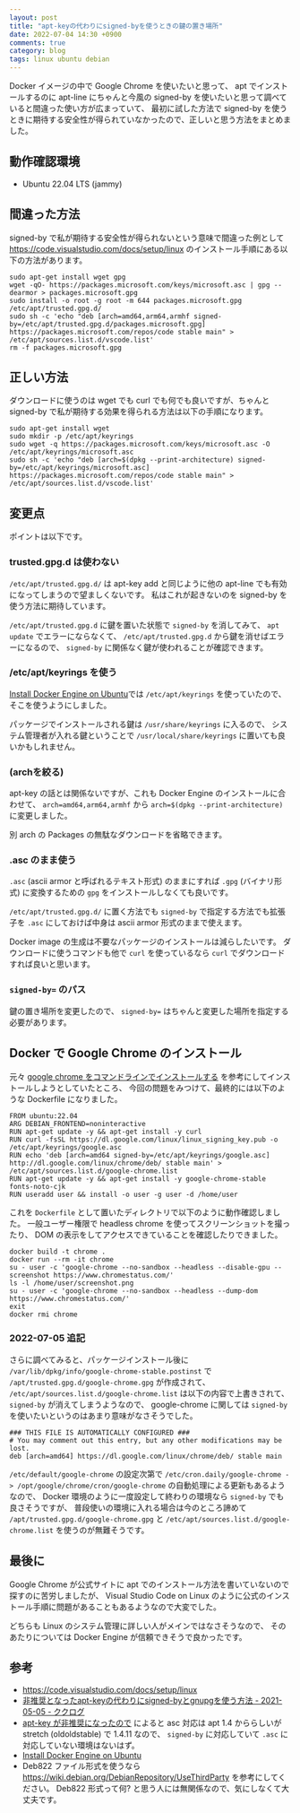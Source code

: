 ```yaml
---
layout: post
title: "apt-keyの代わりにsigned-byを使うときの鍵の置き場所"
date: 2022-07-04 14:30 +0900
comments: true
category: blog
tags: linux ubuntu debian
---
```

Docker イメージの中で Google Chrome を使いたいと思って、 apt でインストールするのに apt-line にちゃんと今風の signed-by を使いたいと思って調べていると間違った使い方が広まっていて、
最初に試した方法で signed-by を使うときに期待する安全性が得られていなかったので、正しいと思う方法をまとめました。

<!--more-->

## 動作確認環境

- Ubuntu 22.04 LTS (jammy)

## 間違った方法

signed-by で私が期待する安全性が得られないという意味で間違った例として <https://code.visualstudio.com/docs/setup/linux> のインストール手順にある以下の方法があります。

```
sudo apt-get install wget gpg
wget -qO- https://packages.microsoft.com/keys/microsoft.asc | gpg --dearmor > packages.microsoft.gpg
sudo install -o root -g root -m 644 packages.microsoft.gpg /etc/apt/trusted.gpg.d/
sudo sh -c 'echo "deb [arch=amd64,arm64,armhf signed-by=/etc/apt/trusted.gpg.d/packages.microsoft.gpg] https://packages.microsoft.com/repos/code stable main" > /etc/apt/sources.list.d/vscode.list'
rm -f packages.microsoft.gpg
```

## 正しい方法

ダウンロードに使うのは wget でも curl でも何でも良いですが、ちゃんと signed-by で私が期待する効果を得られる方法は以下の手順になります。

```
sudo apt-get install wget
sudo mkdir -p /etc/apt/keyrings
sudo wget -q https://packages.microsoft.com/keys/microsoft.asc -O /etc/apt/keyrings/microsoft.asc
sudo sh -c 'echo "deb [arch=$(dpkg --print-architecture) signed-by=/etc/apt/keyrings/microsoft.asc] https://packages.microsoft.com/repos/code stable main" > /etc/apt/sources.list.d/vscode.list'
```

## 変更点

ポイントは以下です。

### trusted.gpg.d は使わない

`/etc/apt/trusted.gpg.d/` は apt-key add と同じように他の apt-line でも有効になってしまうので望ましくないです。
私はこれが起きないのを signed-by を使う方法に期待しています。

`/etc/apt/trusted.gpg.d` に鍵を置いた状態で `signed-by` を消してみて、 `apt update` でエラーにならなくて、
`/etc/apt/trusted.gpg.d` から鍵を消せばエラーになるので、 `signed-by` に関係なく鍵が使われることが確認できます。

### /etc/apt/keyrings を使う

[Install Docker Engine on Ubuntu](https://docs.docker.com/engine/install/ubuntu/)では `/etc/apt/keyrings` を使っていたので、そこを使うようにしました。

パッケージでインストールされる鍵は `/usr/share/keyrings` に入るので、
システム管理者が入れる鍵ということで `/usr/local/share/keyrings` に置いても良いかもしれません。

### (archを絞る)

apt-key の話とは関係ないですが、これも Docker Engine のインストールに合わせて、
`arch=amd64,arm64,armhf`
から
`arch=$(dpkg --print-architecture)`
に変更しました。

別 arch の Packages の無駄なダウンロードを省略できます。

### .asc のまま使う

`.asc` (ascii armor と呼ばれるテキスト形式) のままにすれば `.gpg` (バイナリ形式) に変換するための `gpg` をインストールしなくても良いです。

`/etc/apt/trusted.gpg.d/` に置く方法でも `signed-by` で指定する方法でも拡張子を `.asc` にしておけば中身は ascii armor 形式のままで使えます。

Docker image の生成は不要なパッケージのインストールは減らしたいです。
ダウンロードに使うコマンドも他で `curl` を使っているなら `curl` でダウンロードすれば良いと思います。

### `signed-by=` のパス

鍵の置き場所を変更したので、 `signed-by=` はちゃんと変更した場所を指定する必要があります。

## Docker で Google Chrome のインストール

元々 [google chrome をコマンドラインでインストールする](https://qiita.com/m-tmatma/items/10a02d60ae7b2cc6f32b) を参考にしてインストールしようとしていたところ、
今回の問題をみつけて、最終的には以下のような Dockerfile になりました。

```
FROM ubuntu:22.04
ARG DEBIAN_FRONTEND=noninteractive
RUN apt-get update -y && apt-get install -y curl
RUN curl -fsSL https://dl.google.com/linux/linux_signing_key.pub -o /etc/apt/keyrings/google.asc
RUN echo 'deb [arch=amd64 signed-by=/etc/apt/keyrings/google.asc] http://dl.google.com/linux/chrome/deb/ stable main' > /etc/apt/sources.list.d/google-chrome.list
RUN apt-get update -y && apt-get install -y google-chrome-stable fonts-noto-cjk
RUN useradd user && install -o user -g user -d /home/user
```

これを `Dockerfile` として置いたディレクトリで以下のように動作確認しました。
一般ユーザー権限で headless chrome を使ってスクリーンショットを撮ったり、 DOM の表示をしてアクセスできていることを確認したりできました。

```
docker build -t chrome .
docker run --rm -it chrome
su - user -c 'google-chrome --no-sandbox --headless --disable-gpu --screenshot https://www.chromestatus.com/'
ls -l /home/user/screenshot.png
su - user -c 'google-chrome --no-sandbox --headless --dump-dom https://www.chromestatus.com/'
exit
docker rmi chrome
```

### 2022-07-05 追記

さらに調べてみると、パッケージインストール後に `/var/lib/dpkg/info/google-chrome-stable.postinst` で
`/apt/trusted.gpg.d/google-chrome.gpg` が作成されて、
`/etc/apt/sources.list.d/google-chrome.list` は以下の内容で上書きされて、
`signed-by` が消えてしまうようなので、
google-chrome に関しては `signed-by` を使いたいというのはあまり意味がなさそうでした。

```
### THIS FILE IS AUTOMATICALLY CONFIGURED ###
# You may comment out this entry, but any other modifications may be lost.
deb [arch=amd64] https://dl.google.com/linux/chrome/deb/ stable main
```

`/etc/default/google-chrome` の設定次第で `/etc/cron.daily/google-chrome -> /opt/google/chrome/cron/google-chrome` の自動処理による更新もあるようなので、
Docker 環境のように一度設定して終わりの環境なら `signed-by` でも良さそうですが、
普段使いの環境に入れる場合は今のところ諦めて `/apt/trusted.gpg.d/google-chrome.gpg` と `/etc/apt/sources.list.d/google-chrome.list` を使うのが無難そうです。

## 最後に

Google Chrome が公式サイトに apt でのインストール方法を書いていないので探すのに苦労しましたが、
Visual Studio Code on Linux のように公式のインストール手順に問題があることもあるようなので大変でした。

どちらも Linux のシステム管理に詳しい人がメインではなさそうなので、
そのあたりについては Docker Engine が信頼できそうで良かったです。

## 参考

- <https://code.visualstudio.com/docs/setup/linux>
- [非推奨となったapt-keyの代わりにsigned-byとgnupgを使う方法 - 2021-05-05 - ククログ](https://www.clear-code.com/blog/2021/5/5.html)
- [apt-key が非推奨になったので](https://zenn.dev/spiegel/articles/20220508-apt-key-is-deprecated) によると asc 対応は apt 1.4 かららしいが stretch (oldoldstable) で 1.4.11 なので、 `signed-by` に対応していて `.asc` に対応していない環境はないはず。
- [Install Docker Engine on Ubuntu](https://docs.docker.com/engine/install/ubuntu/)
- Deb822 ファイル形式を使うなら <https://wiki.debian.org/DebianRepository/UseThirdParty> を参考にしてください。
  Deb822 形式って何? と思う人には無関係なので、気にしなくて大丈夫です。
